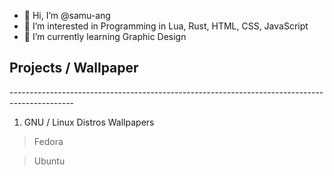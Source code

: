 - 👋 Hi, I’m @samu-ang
- 👀 I’m interested in Programming in Lua, Rust, HTML, CSS, JavaScript
- 🌱 I’m currently learning Graphic Design

## Projects / Wallpaper
<p>----------------------------------------------------------------------------------------------</p>

1. GNU / Linux Distros Wallpapers


 > Fedora
  
 > Ubuntu

